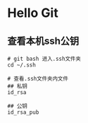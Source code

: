 # Hello Git

## 查看本机ssh公钥

```shell
# git bash 进入.ssh文件夹
cd ~/.ssh

# 查看.ssh文件夹内文件 
## 私钥 
id_rsa

## 公钥
id_rsa_pub
```
